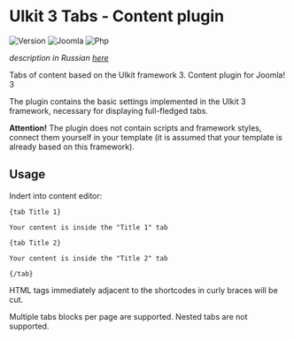 # UIkit 3 Tabs - Content plugin

![Version](https://img.shields.io/badge/VERSION-1.1.0-0366d6.svg?style=for-the-badge)
![Joomla](https://img.shields.io/badge/joomla-3.7+-1A3867.svg?style=for-the-badge)
![Php](https://img.shields.io/badge/php-5.6+-8892BF.svg?style=for-the-badge)

_description in Russian [here](README.ru.md)_

Tabs of content based on the UIkit framework 3. Content plugin for Joomla! 3

The plugin contains the basic settings implemented in the UIkit 3 framework, necessary for displaying full-fledged tabs.

**Attention!** The plugin does not contain scripts and framework styles, connect them yourself in your template (it is assumed that your template is already based on this framework).

## Usage

Indert into content editor:

```text
{tab Title 1}

Your content is inside the "Title 1" tab

{tab Title 2}

Your content is inside the "Title 2" tab

{/tab}
```

HTML tags immediately adjacent to the shortcodes in curly braces will be cut.

Multiple tabs blocks per page are supported. Nested tabs are not supported.
